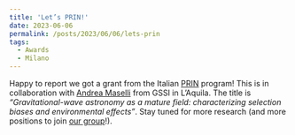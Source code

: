 ```yaml
---
title: 'Let’s PRIN!'
date: 2023-06-06
permalink: /posts/2023/06/06/lets-prin
tags:
  - Awards
  - Milano
---
```


Happy to report we got a grant from the Italian [PRIN](<https://prin.miur.it/>) program! This is in collaboration with [Andrea Maselli](<https://andreamaselli85.wixsite.com/home>) from GSSI in L’Aquila. The title is _“Gravitational-wave astronomy as a mature field: characterizing selection biases and environmental effects”_. Stay tuned for more research (and more positions to join [our group](<../../../../../index.html?p=2466>)!).

